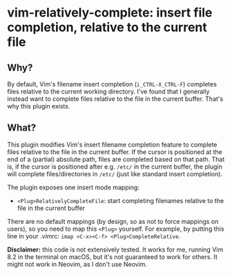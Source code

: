 # vim-relatively-complete: insert file completion, relative to the current file
## Why?
By default, Vim's filename insert completion (`i_CTRL-X_CTRL-F`) completes files relative to the current working directory.
I've found that I generally instead want to complete files relative to the file in the current buffer.
That's why this plugin exists.

## What?
This plugin modifies Vim's insert filename completion feature to complete files relative to the file in the current buffer.
If the cursor is positioned at the end of a (partial) absolute path, files are completed based on that path.
That is, if the cursor is positioned after e.g. `/etc/` in the current buffer, the plugin will complete files/directories in `/etc/` (just like standard insert completion).

The plugin exposes one insert mode mapping:

* `<Plug>RelativelyCompleteFile`: start completing filenames relative to the file in the current buffer

There are no default mappings (by design, so as not to force mappings on users), so you need to map this `<Plug>` yourself.
For example, by putting this line in your .vimrc: `imap <C-x><C-f> <Plug>CompleteRelative`.

**Disclaimer:** this code is not extensively tested.
It works for me, running Vim 8.2 in the terminal on macOS, but it's not guaranteed to work for others.
It might not work in Neovim, as I don't use Neovim.
